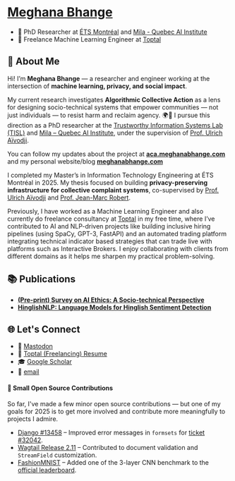 # [Meghana Bhange](https://meghanabhange.com)

- 🔬 PhD Researcher at [ÉTS Montréal](https://www.etsmtl.ca) and [Mila - Quebec AI Institute](https://mila.quebec/en/meghana-bhange)  
- 💼 Freelance Machine Learning Engineer at [Toptal](https://www.toptal.com/resume/meghana-bhange)

## 👋 About Me

Hi! I’m <strong>Meghana Bhange</strong> — a researcher and engineer working at the intersection of <strong>machine learning, privacy, and social impact</strong>.

My current research investigates <strong>Algorithmic Collective Action</strong> as a lens for designing socio-technical systems that empower communities — not just individuals — to resist harm and reclaim agency. 🌍🤖 I pursue this direction as a PhD researcher at the <a href="https://tisl-lab.github.io/" target="_blank">Trustworthy Information Systems Lab (TISL)</a> and <a href="https://mila.quebec/en/meghana-bhange" target="_blank">Mila – Quebec AI Institute</a>, under the supervision of <a href="https://aivodji.github.io/" target="_blank">Prof. Ulrich Aïvodji</a>.

You can follow my updates about the project at <a href="https://aca.meghanabhange.com" target="_blank"><strong>aca.meghanabhange.com</strong></a> and my personal website/blog <a href="https://meghanabhange.com" target="_blank"><strong>meghanabhange.com</strong></a>

I completed my Master’s in Information Technology Engineering at ÉTS Montréal in 2025. My thesis focused on building <strong>privacy-preserving infrastructure for collective complaint systems</strong>, co-supervised by <a href="https://aivodji.github.io/" target="_blank">Prof. Ulrich Aïvodji</a> and <a href="https://www.etsmtl.ca/programmes-et-formations/corps-enseignant/jmrobert" target="_blank">Prof. Jean-Marc Robert</a>.

Previously, I have worked as a Machine Learning Engineer and also currently do freelance consultancy at <a href="https://www.toptal.com/resume/meghana-bhange" target="_blank">Toptal</a> in my free time, where I’ve contributed to AI and NLP-driven projects like building inclusive hiring pipelines (using SpaCy, GPT-3, FastAPI) and an automated trading platform integrating technical indicator based strategies that can trade live with platforms such as Interactive Brokers. I enjoy collaborating with clients from different domains as it helps me sharpen my practical problem-solving.


## 📚 Publications

- [**(Pre-print) Survey on AI Ethics: A Socio-technical Perspective**](https://arxiv.org/abs/2311.17228)  
- [**HinglishNLP: Language Models for Hinglish Sentiment Detection**](https://arxiv.org/abs/2008.09820)  

## 🌐 Let's Connect

- 🐘 [Mastodon](https://mastodon.social/@aspiringcat)  
- 💼 [Toptal (Freelancing) Resume](https://www.toptal.com/resume/meghana-bhange)  
- 🎓 [Google Scholar](https://scholar.google.com/citations?user=r75-7MoAAAAJ&hl)  
- 📧 [email](mailto:meghanabhange13@gmail.com)  


#### 🌱 Small Open Source Contributions

So far, I've made a few minor open source contributions — but one of my goals for 2025 is to get more involved and contribute more meaningfully to projects I admire.

- [Django #13458](https://github.com/django/django/pull/13458) – Improved error messages in `formsets` for [ticket #32042](https://code.djangoproject.com/ticket/32042).  
- [Wagtail Release 2.11](https://github.com/wagtail/wagtail/releases/tag/v2.11) – Contributed to document validation and `StreamField` customization.  
- [FashionMNIST](https://github.com/meghanabhange/FashionMNIST-3-Layer-CNN) – Added one of the 3-layer CNN benchmark to the [official leaderboard](https://github.com/zalandoresearch/fashion-mnist#benchmark).
